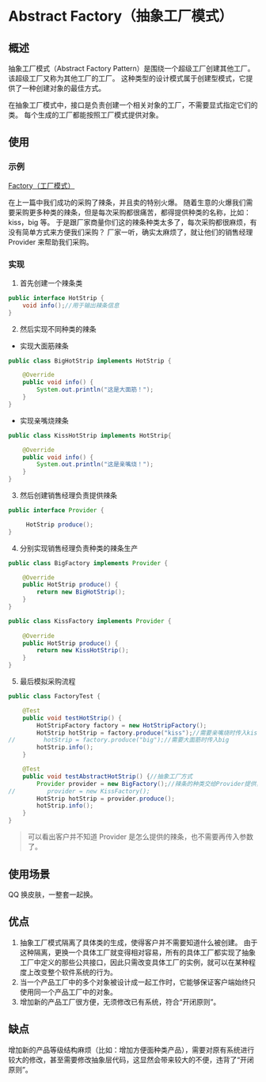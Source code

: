 # Abstract Factory（抽象工厂模式） #

## 概述 ##

抽象工厂模式（Abstract Factory Pattern）是围绕一个超级工厂创建其他工厂。 该超级工厂又称为其他工厂的工厂。
这种类型的设计模式属于创建型模式，它提供了一种创建对象的最佳方式。

在抽象工厂模式中，接口是负责创建一个相关对象的工厂，不需要显式指定它们的类。 每个生成的工厂都能按照工厂模式提供对象。

## 使用 ##

### 示例 ###

[Factory（工厂模式）](https://github.com/jeanboydev/Android-ReadTheFuckingSourceCode/blob/master/设计模式-Factory.md)

在上一篇中我们成功的采购了辣条，并且卖的特别火爆。 随着生意的火爆我们需要采购更多种类的辣条，但是每次采购都很痛苦，都得提供种类的名称，比如：
kiss，big 等。 于是跟厂家商量你们这的辣条种类太多了，每次采购都很麻烦，有没有简单方式来方便我们采购？
厂家一听，确实太麻烦了，就让他们的销售经理 Provider 来帮助我们采购。

### 实现 ###

1. 首先创建一个辣条类

```Java
public interface HotStrip {
    void info();//用于输出辣条信息
}
```

2. 然后实现不同种类的辣条

- 实现大面筋辣条

```Java
public class BigHotStrip implements HotStrip {

    @Override
    public void info() {
        System.out.println("这是大面筋！");
    }
}
```

- 实现亲嘴烧辣条

```Java
public class KissHotStrip implements HotStrip{

    @Override
    public void info() {
        System.out.println("这是亲嘴烧！");
    }
}
```

3. 然后创建销售经理负责提供辣条

```Java
public interface Provider {

     HotStrip produce();
}
```

4. 分别实现销售经理负责种类的辣条生产

```Java
public class BigFactory implements Provider {

    @Override
    public HotStrip produce() {
        return new BigHotStrip();
    }
}
```

```Java
public class KissFactory implements Provider {
    
    @Override
    public HotStrip produce() {
        return new KissHotStrip();
    }
}
```

5. 最后模拟采购流程

```Java
public class FactoryTest {

    @Test
    public void testHotStrip() {
        HotStripFactory factory = new HotStripFactory();
        HotStrip hotStrip = factory.produce("kiss");//需要亲嘴烧时传入kiss
//        hotStrip = factory.produce("big");//需要大面筋时传入big
        hotStrip.info();
    }

 	@Test
    public void testAbstractHotStrip() {//抽象工厂方式
        Provider provider = new BigFactory();//辣条的种类交给Provider提供，调用者不需要关心辣条的种类了
//         provider = new KissFactory();
        HotStrip hotStrip = provider.produce();
        hotStrip.info();
    }
}
```

> 可以看出客户并不知道 Provider 是怎么提供的辣条，也不需要再传入参数了。

## 使用场景 ##

QQ 换皮肤，一整套一起换。

## 优点 ##

1. 抽象工厂模式隔离了具体类的生成，使得客户并不需要知道什么被创建。
   由于这种隔离，更换一个具体工厂就变得相对容易，所有的具体工厂都实现了抽象工厂中定义的那些公共接口，因此只需改变具体工厂的实例，就可以在某种程度上改变整个软件系统的行为。
2. 当一个产品工厂中的多个对象被设计成一起工作时，它能够保证客户端始终只使用同一个产品工厂中的对象。
3. 增加新的产品工厂很方便，无须修改已有系统，符合“开闭原则”。

## 缺点 ##

增加新的产品等级结构麻烦（比如：增加方便面种类产品），需要对原有系统进行较大的修改，甚至需要修改抽象层代码，这显然会带来较大的不便，违背了“开闭原则”。